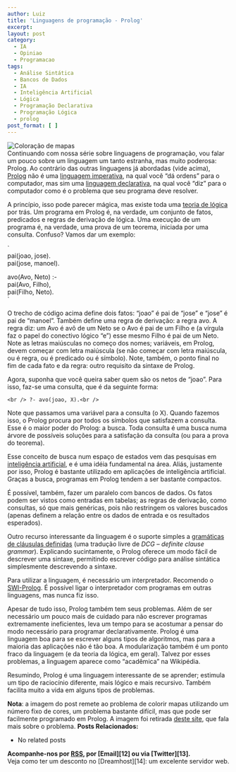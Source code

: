 ```yaml
---
author: Luiz
title: 'Linguagens de programação - Prolog'
excerpt:
layout: post
category:
  - IA
  - Opiniao
  - Programacao
tags:
  - Análise Sintática
  - Bancos de Dados
  - IA
  - Inteligência Artificial
  - Lógica
  - Programação Declarativa
  - Programação Lógica
  - prolog
post_format: [ ]
---
```

![Coloração de mapas][1]  
Continuando com nossa série sobre linguagens de programação, vou falar um pouco sobre um linguagem um tanto estranha, mas muito poderosa: Prolog. Ao contrário das outras linguagens já abordadas (vide acima), [Prolog][2] não é uma [linguagem imperativa][3], na qual você “dá ordens” para o computador, mas sim uma [linguagem declarativa][4], na qual você “diz” para o computador como é o problema que seu programa deve resolver.



A princípio, isso pode parecer mágica, mas existe toda uma [teoria de lógica][5] por trás. Um programa em Prolog é, na verdade, um conjunto de fatos, predicados e regras de derivação de lógica. Uma execução de um programa é, na verdade, uma prova de um teorema, iniciada por uma consulta. Confuso? Vamos dar um exemplo:

`<br />
pai(joao, jose).<br />
pai(jose, manoel).</p>
<p>avo(Avo, Neto) :-<br />
pai(Avo, Filho),<br />
pai(Filho, Neto).<br />
`

O trecho de código acima define dois fatos: “joao” é pai de “jose” e “jose” é pai de “manoel”. Também define uma regra de derivação: a regra avo. A regra diz: um Avo é avô de um Neto se o Avo é pai de um Filho e (a vírgula faz o papel do conectivo lógico “e”) esse mesmo Filho é pai de um Neto. Note as letras maiúsculas no começo dos nomes; variáveis, em Prolog, devem começar com letra maiúscula (se não começar com letra maiúscula, ou é regra, ou é predicado ou é símbolo). Note, também, o ponto final no fim de cada fato e da regra: outro requisito da sintaxe de Prolog.

Agora, suponha que você queira saber quem são os netos de “joao”. Para isso, faz-se uma consulta, que é da seguinte forma:

`<br />
?- avo(joao, X).<br />
`

Note que passamos uma variável para a consulta (o X). Quando fazemos isso, o Prolog procura por todos os símbolos que satisfazem a consulta. Esse é o maior poder do Prolog: a busca. Toda consulta é uma busca numa árvore de possíveis soluções para a satisfação da consulta (ou para a prova do teorema).

Esse conceito de busca num espaço de estados vem das pesquisas em [inteligência artificial][6], e é uma idéia fundamental na área. Aliás, justamente por isso, Prolog é bastante utilizado em aplicações de inteligência artificial. Graças a busca, programas em Prolog tendem a ser bastante compactos.

É possível, também, fazer um paralelo com bancos de dados. Os fatos podem ser vistos como entradas em tabelas; as regras de derivação, como consultas, só que mais genéricas, pois não restringem os valores buscados (apenas definem a relação entre os dados de entrada e os resultados esperados).

Outro recurso interessante da linguagem é o suporte simples a [gramáticas de cláusulas definidas][7] (uma tradução livre de *DCG – definite clause grammar*). Explicando sucintamente, o Prolog oferece um modo fácil de descrever uma sintaxe, permitindo escrever código para análise sintática simplesmente descrevendo a sintaxe.

Para utilizar a linguagem, é necessário um interpretador. Recomendo o [SWI-Prolog][8]. É possível ligar o interpretador com programas em outras linguagens, mas nunca fiz isso.

Apesar de tudo isso, Prolog também tem seus problemas. Além de ser necessário um pouco mais de cuidado para não escrever programas extremamente ineficientes, leva um tempo para se acostumar a pensar do modo necessário para programar declarativamente. Prolog é uma linguagem boa para se escrever alguns tipos de algoritmos, mas para a maioria das aplicações não é tão boa. A modularização também é um ponto fraco da linguagem (e da teoria da lógica, em geral). Talvez por esses problemas, a linguagem aparece como “acadêmica” na Wikipédia.

Resumindo, Prolog é uma linguagem interessante de se aprender; estimula um tipo de raciocínio diferente, mais lógico e mais recursivo. Também facilita muito a vida em alguns tipos de problemas.

**Nota**: a imagem do post remete ao problema de colorir mapas utilizando um número fixo de cores, um problema bastante difícil, mas que pode ser facilmente programado em Prolog. A imagem foi retirada [deste site][9], que fala mais sobre o problema. 
**Posts Relacionados:** 
*   No related posts









**Acompanhe-nos por [ RSS][11], por [Email][12] ou via [Twitter][13].**  
Veja como ter um desconto no [Dreamhost][14]: um excelente servidor web.

 [1]: http://vidageek.net/wp-content/uploads/2008/09/mapas-300x266.jpg "Coloração de mapas"
 [2]: http://pt.wikipedia.org/wiki/Prolog
 [3]: http://pt.wikipedia.org/wiki/Programa%C3%A7%C3%A3o_imperativa
 [4]: http://pt.wikipedia.org/wiki/Programa%C3%A7%C3%A3o_declarativa
 [5]: http://pt.wikipedia.org/wiki/Programa%C3%A7%C3%A3o_l%C3%B3gica
 [6]: http://pt.wikipedia.org/wiki/Intelig%C3%AAncia_artificial
 [7]: http://pt.wikipedia.org/wiki/Gram%C3%A1tica_de_cl%C3%A1usulas_definidas
 [8]: http://www.swi-prolog.org/
 [9]: http://www.lcad.icmc.usp.br/~nonato/ED/Coloracao/coloracao.html
 [10]: https://twitter.com/share
 [11]: http://feeds.feedburner.com/VidaGeek



